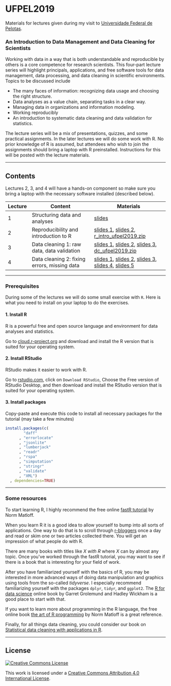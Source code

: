 # UFPEL2019

Materials for lectures given during my visit to [Universidade Federal de Pelotas](http://portal.ufpel.edu.br/).


### An Introduction to Data Management and Data Cleaning for Scientists


Working with data in a way that is both understandable and reproducible by
others is a core competence for research scientists. This four-part lecture
series will highlight principals, applications, and free software tools for
data management, data processing, and data cleaning in scientific environments.
Topics to be discussed include

- The many faces of information: recognizing data usage and choosing the right structure.
- Data analyses as a value chain, separating tasks in a clear way.
- Managing data in organizations and information modeling.
- Working reproducibly
- An introduction to systematic data cleaning and data validation for statistics.

The lecture series will be a mix of presentations, quizzes, and some practical
assignments. In the later lectures we will do some work with R. No prior
knowledge of R is assumed, but attendees who wish to join the assignments
should bring a laptop with R preinstalled. Instructions for this will be posted
with the lecture materials.

---

## Contents

Lectures 2, 3, and 4 will have a hands-on component so make sure you bring a
laptop with the necessary software installed (described below).


| Lecture | Content                                     | Materials |
|---------|---------------------------------------------|-----------|
| 1       | Structuring data and analyses               |[slides](https://github.com/markvanderloo/UFPEL2019/raw/master/files/01_slides.pdf)    |
| 2       | Reproducibility and introduction to R       |[slides 1](https://github.com/markvanderloo/UFPEL2019/raw/master/files/02_1_slides.pdf), [slides 2](https://github.com/markvanderloo/UFPEL2019/raw/master/files/02_2_slides.pdf), [r_intro_ufpel2019.zip](https://github.com/markvanderloo/UFPEL2019/raw/master/files/r_intro_ufpel2019.zip) |
| 3       | Data cleaning 1: raw data, data validation   |[slides 1](https://github.com/markvanderloo/UFPEL2019/raw/master/files/03_1_slides.pdf), [slides 2](https://github.com/markvanderloo/UFPEL2019/raw/master/files/03_2_slides.pdf), [slides 3](https://github.com/markvanderloo/UFPEL2019/raw/master/files/03_3_slides.pdf), [dc_ufpel2019.zip](https://github.com/markvanderloo/UFPEL2019/raw/master/files/dc_ufpel2019.zip) |
| 4       | Data cleaning 2: fixing errors, missing data |[slides 1](https://github.com/markvanderloo/UFPEL2019/raw/master/files/04_1_slides.pdf), [slides 2](https://github.com/markvanderloo/UFPEL2019/raw/master/files/04_2_slides.pdf), [slides 3](https://github.com/markvanderloo/UFPEL2019/raw/master/files/04_3_slides.pdf), [slides 4](https://github.com/markvanderloo/UFPEL2019/raw/master/files/04_4_slides.pdf), [slides 5](https://github.com/markvanderloo/UFPEL2019/raw/master/files/04_5_slides.pdf)  |



---


### Prerequisites

During some of the lectures we will do some small exercise with `R`. Here is what
you need to install on your laptop to do the exercises.


#### 1. Install R


R is a powerful free and open source language and environment for data analyses
and statistics.


Go to [cloud.r-project.org](https://cloud.r-project.org) and download
and install the R version that is suited for your operating system.


#### 2. Install RStudio

RStudio makes it easier to work with R.

Go to [rstudio.com](https://rstudio.com), click on `Download RStudio`, Choose
the Free version of RStudio Desktop, and then download and install the RStudio
version that is suited for your operating system.

#### 3. Install packages
 
Copy-paste and execute this code to install all necessary packages for the
tutorial (may take a few minutes)

```r
install.packages(c(
        "daff"
      , "errorlocate"
      , "jsonlite"
      , "lumberjack"
      , "readr"
      , "rspa"
      , "simputation"
      , "stringr"
      , "validate"
      , "XML")
  , dependencies=TRUE)
```

----

### Some resources


To start learning R, I highly recommend the free online [fastR
tutorial](https://github.com/matloff/fasteR/blob/master/README.md) by Norm
Matloff.

When you learn R it is a good idea to allow yourself to bump into all sorts of
applications. One way to do that is to scroll through
[r-bloggers](https://r-bloggers.com) once a day and read or skim one or two
articles collected there. You will get an impression of what people do with R.

There are many books with titles like _X with R_ where _X_ can by almost any
topic. Once you've worked through the fastR tutorial, you may want to see if
there is a book that is interesting for your field of work.

After you have familiarized yourself with the basics of R, you may be
interested in more advanced ways of doing data manipulation and graphics using
tools from the so-called _tidyverse_. I especially recommend familiarizing
yourself with the packages `dplyr`, `tidyr`, and `ggplot2`. The [R for data
science](https://r4ds.had.co.nz/) online book by Garret Grolemund and Hadley
Wickham is a good place to start with that.

If you want to learn more about programming in the R language, the free 
online book [the art of R programming](http://diytranscriptomics.com/Reading/files/The%20Art%20of%20R%20Programming.pdf) by Norm Matloff is a great reference.


Finally, for all things data cleaning, you could consider our book on [Statistical data cleaning with applications in R](https://www.wiley.com/en-us/Statistical+Data+Cleaning+with+Applications+in+R-p-9781118897157).


----
## License

[![Creative Commons License](https://i.creativecommons.org/l/by-nc/4.0/88x31.png)](http://creativecommons.org/licenses/by/4.0/)

This work is licensed under a [Creative Commons Attribution 4.0 International License](http://creativecommons.org/licenses/by-nc/4.0/).


